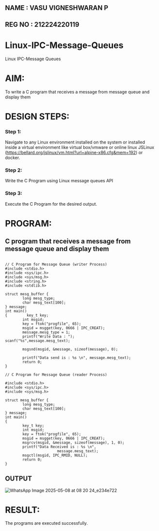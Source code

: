 
## NAME : VASU VIGNESHWARAN P
## REG NO : 212224220119

# Linux-IPC-Message-Queues
Linux IPC-Message Queues

# AIM:
To write a C program that receives a message from message queue and display them

# DESIGN STEPS:

### Step 1:

Navigate to any Linux environment installed on the system or installed inside a virtual environment like virtual box/vmware or online linux JSLinux (https://bellard.org/jslinux/vm.html?url=alpine-x86.cfg&mem=192) or docker.

### Step 2:

Write the C Program using Linux message queues API 

### Step 3:

Execute the C Program for the desired output. 

# PROGRAM:

## C program that receives a message from message queue and display them

~~~

// C Program for Message Queue (writer Process) 
#include <stdio.h> 
#include <sys/ipc.h> 
#include <sys/msg.h> 
#include <string.h>
#include <stdlib.h>

struct mesg_buffer { 
        long mesg_type; 
        char mesg_text[100]; 
} message; 
int main() 
{         key_t key; 
        int msgid; 
        key = ftok("progfile", 65); 
        msgid = msgget(key, 0666 | IPC_CREAT); 
        message.mesg_type = 1; 
        printf("Write Data : "); 
scanf("%s",message.mesg_text);

        msgsnd(msgid, &message, sizeof(message), 0); 

        printf("Data send is : %s \n", message.mesg_text); 
        return 0; 
}

// C Program for Message Queue (reader Process) 

#include <stdio.h>
#include <sys/ipc.h>
#include <sys/msg.h>

struct mesg_buffer {
        long mesg_type;
        char mesg_text[100];
} message;
int main()
{
        key_t key;
        int msgid;
        key = ftok("progfile", 65);
        msgid = msgget(key, 0666 | IPC_CREAT);
        msgrcv(msgid, &message, sizeof(message), 1, 0);
        printf("Data Received is : %s \n",
                        message.mesg_text);
        msgctl(msgid, IPC_RMID, NULL);
        return 0;
}

~~~

## OUTPUT


![WhatsApp Image 2025-05-08 at 08 20 24_e234e722](https://github.com/user-attachments/assets/9bf5d002-f6c4-49ad-876b-27cd9d9ff821)



# RESULT:
The programs are executed successfully.
